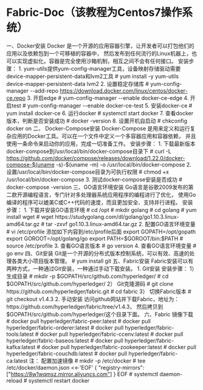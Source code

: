 # Fabric-Doc（该教程为Centos7操作系统）
 一、Docker安装
       Docker 是一个开源的应用容器引擎，让开发者可以打包他们的应用以及依赖包到一个可移植的容器中，
    然后发布到任何流行的Linux机器上，也可以实现虚拟化，容器是完全使用沙箱机制，相互之间不会有任何接口。
    安装步骤：
        1. yum-utils提供yum-config-manager工具，设备映射存储驱动需要device-mapper-persistent-data和lvm2工具
            # yum install -y yum-utils device-mapper-persistent-data lvm2
        2. 设置稳定存储库
            # yum-config-manager --add-repo https://download.docker.com/linux/centos/docker-ce.repo
        3. 开启edge
            # yum-config-manager --enable docker-ce-edge
        4. 开启test
            # yum-config-manager --enable docker-ce-test
        5. 安装docker-ce
            # yum install docker-ce
        6. 运行docker
            # systemctl start docker
        7. 查看docker版本，判断是否安装成功
            # docker -version
        8. 设置开机自启动
        # chkconfig docker on
二、 Docker-Compose安装
       Docker-Compose 是用来定义和运行复杂应用的Docker工具。可以在一个文件中定义一个多容器应用和容器依赖，
   并且使用一条命令来启动你的应用，完成一切准备工作。
   安装步骤：
        1. 下载最新版本docker-compose到/usr/local/bin/docker-compose目录下
            # curl -L https://github.com/docker/compose/releases/download/1.22.0/docker-compose-$(uname -s)-$(uname -m) -o /usr/local/bin/docker-compose
        2. 设置/usr/local/bin/docker-compose目录为可执行权限
            # chmod +x /usr/local/bin/docker-compose
        3. 测试docker-compose安装是否成功
            # docker-compose -version
三、GO语言环境安装
       Go语言是谷歌2009发布的第二款开源编程语言，专门针对多处理器系统应用程序的编程进行了优化，
   使用Go编译的程序可以媲美C或C++代码的速度，而且更加安全、支持并行进程。
安装步骤：
    1. 下载并安装GO语言环境
        # cd /opt
        # mkdir golang
        # cd golang
        # yum install wget
        # wget https://studygolang.com/dl/golang/go1.10.3.linux-amd64.tar.gz
        # tar -zxvf go1.10.3.linux-amd64.tar.gz
    2. 配置GO语言环境变量
        # vi /etc/profile
        添加如下内容到/etc/profile后面
        export GOPATH=/opt/gopath
        export GOROOT=/opt/golang/go
        export PATH=$GOROOT/bin:$PATH
        # source /etc/profile
    3. 查看GO语言版本
        # go version
    4. 查看GO语言环境变量
        # go env
四、Git安装
       Git是一个开源的分布式版本控制系统，可以有效、高速的处理各类大小项目版本管理。
    # yum install git
五、Fabric安装
       Fabric安装可以有两种方式，一种通过Git安装，一种通过手动下载安装。
    1. Git安装
        安装步骤：
        1） 生成目录
            # mkdir -p $GOPATH/src/github.com/hyperledger/
            # cd $GOPATH/src/github.com/hyperledger/
        2） Git克隆源码
            # git clone https://github.com/hyperledger/fabric.git
            # cd fabric
        3） 切换Fabric版本
            # git checkout v1.4.3
    2. 手动安装
          访问github网站并下载Fabric，地址为：https://github.com/hyperledger/fabric/tree/v1.4.3，
      然后拷贝到$GOPATH/src/github.com/hyperledger/这个目录下面。
六、Fabric 镜像下载
    # docker pull hyperledger/fabric-peer:latest
    # docker pull hyperledger/fabric-orderer:latest
    # docker pull hyperledger/fabric-tools:latest
    # docker pull hyperledger/fabric-ccenv:latest
    # docker pull hyperledger/fabric-baseos:latest
    # docker pull hyperledger/fabric-kafka:latest
    # docker pull hyperledger/fabric-zookeeper:latest
    # docker pull hyperledger/fabric-couchdb:latest
    # docker pull hyperledger/fabric-ca:latest
注：
配置加速镜像
    # mkdir -p /etc/docker
    # tee /etc/docker/daemon.json <<-'EOF'
        {
        "registry-mirrors": ["https://8w1wqmsz.mirror.aliyuncs.com"]
        }
        EOF
    # systemctl daemon-reload
    # systemctl restart docker

